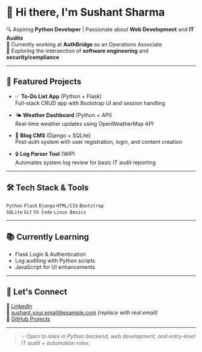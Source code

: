 # 👋 Hi there, I'm Sushant Sharma

🔍 Aspiring **Python Developer** | Passionate about **Web Development** and **IT Audits**  
🎯 Currently working at **AuthBridge** as an Operations Associate  
🌱 Exploring the intersection of **software engineering** and **security/compliance**

---

## 🚀 Featured Projects

- ✅ **To-Do List App** (Python + Flask)  
  Full-stack CRUD app with Bootstrap UI and session handling

- 🌤 **Weather Dashboard** (Python + API)  
  Real-time weather updates using OpenWeatherMap API

- 📝 **Blog CMS** (Django + SQLite)  
  Post-auth system with user registration, login, and content creation

- 🔒 **Log Parser Tool** (WIP)  
  Automates system log review for basic IT audit reporting

---

## 🛠 Tech Stack & Tools

`Python` `Flask` `Django` `HTML/CSS` `Bootstrap`  
`SQLite` `Git` `VS Code` `Linux Basics`

---

## 📚 Currently Learning

- Flask Login & Authentication
- Log auditing with Python scripts
- JavaScript for UI enhancements

---

## 🤝 Let's Connect

🔗 [LinkedIn](https://www.linkedin.com/in/sushant-b-sharma-9864622ab/)  
📧 sushant.your.email@example.com *(replace with real email)*  
🐍 [GitHub Projects](https://github.com/SushantSharma4)

---

> 💡 *Open to roles in Python backend, web development, and entry-level IT audit + automation roles.*
